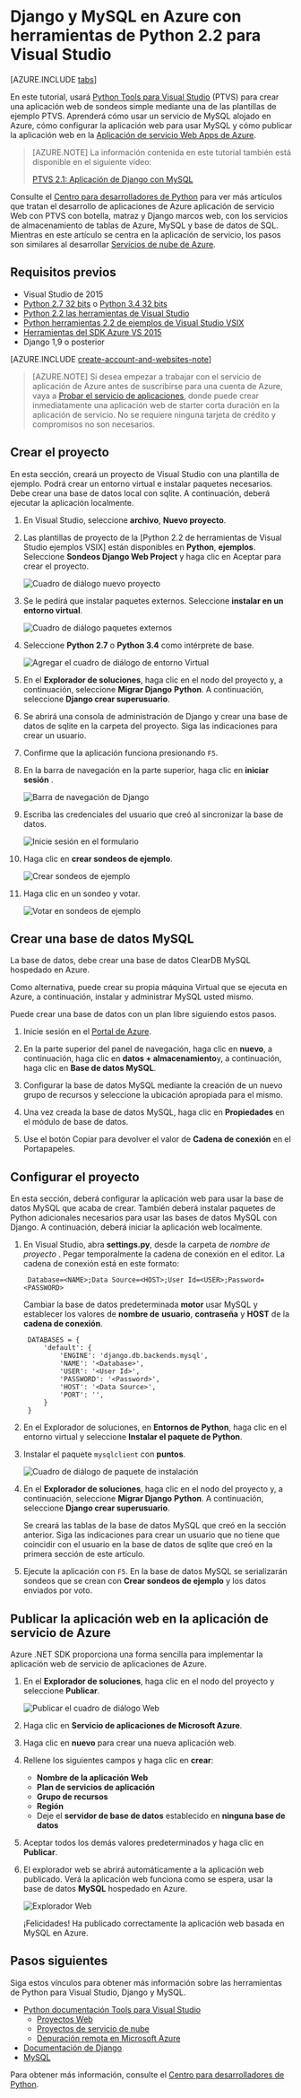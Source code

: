 <properties 
    pageTitle="Django y MySQL en Azure con herramientas de Python 2.2 para Visual Studio" 
    description="Obtenga información sobre cómo usar las herramientas de Python para Visual Studio para crear una aplicación web Django que almacena los datos en una instancia de base de datos MySQL e implementar a Azure aplicación de servicio Web Apps." 
    services="app-service\web" 
    documentationCenter="python" 
    authors="huguesv" 
    manager="wpickett" 
    editor=""/>

<tags 
    ms.service="app-service-web" 
    ms.workload="web" 
    ms.tgt_pltfrm="na" 
    ms.devlang="python"
    ms.topic="get-started-article" 
    ms.date="07/07/2016"
    ms.author="huvalo"/>

# <a name="django-and-mysql-on-azure-with-python-tools-22-for-visual-studio"></a>Django y MySQL en Azure con herramientas de Python 2.2 para Visual Studio 

[AZURE.INCLUDE [tabs](../../includes/app-service-web-get-started-nav-tabs.md)]

En este tutorial, usará [Python Tools para Visual Studio] (PTVS) para crear una aplicación web de sondeos simple mediante una de las plantillas de ejemplo PTVS. Aprenderá cómo usar un servicio de MySQL alojado en Azure, cómo configurar la aplicación web para usar MySQL y cómo publicar la aplicación web en la [Aplicación de servicio Web Apps de Azure](http://go.microsoft.com/fwlink/?LinkId=529714).

> [AZURE.NOTE] La información contenida en este tutorial también está disponible en el siguiente vídeo:
> 
> [PTVS 2.1: Aplicación de Django con MySQL][video]

Consulte el [Centro para desarrolladores de Python] para ver más artículos que tratan el desarrollo de aplicaciones de Azure aplicación de servicio Web con PTVS con botella, matraz y Django marcos web, con los servicios de almacenamiento de tablas de Azure, MySQL y base de datos de SQL. Mientras en este artículo se centra en la aplicación de servicio, los pasos son similares al desarrollar [Servicios de nube de Azure].

## <a name="prerequisites"></a>Requisitos previos

 - Visual Studio de 2015
 - [Python 2.7 32 bits] o [Python 3.4 32 bits]
 - [Python 2.2 las herramientas de Visual Studio]
 - [Python herramientas 2.2 de ejemplos de Visual Studio VSIX]
 - [Herramientas del SDK Azure VS 2015]
 - Django 1,9 o posterior

[AZURE.INCLUDE [create-account-and-websites-note](../../includes/create-account-and-websites-note.md)]

<!-- This note should not render as part of the the previous include. -->

> [AZURE.NOTE] Si desea empezar a trabajar con el servicio de aplicación de Azure antes de suscribirse para una cuenta de Azure, vaya a [Probar el servicio de aplicaciones](http://go.microsoft.com/fwlink/?LinkId=523751), donde puede crear inmediatamente una aplicación web de starter corta duración en la aplicación de servicio. No se requiere ninguna tarjeta de crédito y compromisos no son necesarios.

## <a name="create-the-project"></a>Crear el proyecto

En esta sección, creará un proyecto de Visual Studio con una plantilla de ejemplo. Podrá crear un entorno virtual e instalar paquetes necesarios. Debe crear una base de datos local con sqlite. A continuación, deberá ejecutar la aplicación localmente.

1. En Visual Studio, seleccione **archivo**, **Nuevo proyecto**.

1. Las plantillas de proyecto de la [Python 2.2 de herramientas de Visual Studio ejemplos VSIX] están disponibles en **Python**, **ejemplos**. Seleccione **Sondeos Django Web Project** y haga clic en Aceptar para crear el proyecto.

    ![Cuadro de diálogo nuevo proyecto](./media/web-sites-python-ptvs-django-mysql/PollsDjangoNewProject.png)

1. Se le pedirá que instalar paquetes externos. Seleccione **instalar en un entorno virtual**.

    ![Cuadro de diálogo paquetes externos](./media/web-sites-python-ptvs-django-mysql/PollsDjangoExternalPackages.png)

1. Seleccione **Python 2.7** o **Python 3.4** como intérprete de base.

    ![Agregar el cuadro de diálogo de entorno Virtual](./media/web-sites-python-ptvs-django-mysql/PollsCommonAddVirtualEnv.png)

1. En el **Explorador de soluciones**, haga clic en el nodo del proyecto y, a continuación, seleccione **Migrar Django** **Python**.  A continuación, seleccione **Django crear superusuario**.

1. Se abrirá una consola de administración de Django y crear una base de datos de sqlite en la carpeta del proyecto. Siga las indicaciones para crear un usuario.

1. Confirme que la aplicación funciona presionando `F5`.

1. En la barra de navegación en la parte superior, haga clic en **iniciar sesión** .

    ![Barra de navegación de Django](./media/web-sites-python-ptvs-django-mysql/PollsDjangoCommonBrowserLocalMenu.png)

1. Escriba las credenciales del usuario que creó al sincronizar la base de datos.

    ![Inicie sesión en el formulario](./media/web-sites-python-ptvs-django-mysql/PollsDjangoCommonBrowserLocalLogin.png)

1. Haga clic en **crear sondeos de ejemplo**.

    ![Crear sondeos de ejemplo](./media/web-sites-python-ptvs-django-mysql/PollsDjangoCommonBrowserNoPolls.png)

1. Haga clic en un sondeo y votar.

    ![Votar en sondeos de ejemplo](./media/web-sites-python-ptvs-django-mysql/PollsDjangoSqliteBrowser.png)

## <a name="create-a-mysql-database"></a>Crear una base de datos MySQL

La base de datos, debe crear una base de datos ClearDB MySQL hospedado en Azure.

Como alternativa, puede crear su propia máquina Virtual que se ejecuta en Azure, a continuación, instalar y administrar MySQL usted mismo.

Puede crear una base de datos con un plan libre siguiendo estos pasos.

1. Inicie sesión en el [Portal de Azure].

1. En la parte superior del panel de navegación, haga clic en **nuevo**, a continuación, haga clic en **datos + almacenamiento**y, a continuación, haga clic en **Base de datos MySQL**. 

1. Configurar la base de datos MySQL mediante la creación de un nuevo grupo de recursos y seleccione la ubicación apropiada para el mismo.

1. Una vez creada la base de datos MySQL, haga clic en **Propiedades** en el módulo de base de datos.

1. Use el botón Copiar para devolver el valor de **Cadena de conexión** en el Portapapeles.

## <a name="configure-the-project"></a>Configurar el proyecto

En esta sección, deberá configurar la aplicación web para usar la base de datos MySQL que acaba de crear. También deberá instalar paquetes de Python adicionales necesarios para usar las bases de datos MySQL con Django. A continuación, deberá iniciar la aplicación web localmente.

1. En Visual Studio, abra **settings.py**, desde la carpeta de *nombre de proyecto* . Pegar temporalmente la cadena de conexión en el editor. La cadena de conexión está en este formato:

        Database=<NAME>;Data Source=<HOST>;User Id=<USER>;Password=<PASSWORD>

    Cambiar la base de datos predeterminada **motor** usar MySQL y establecer los valores de **nombre de** **usuario**, **contraseña** y **HOST** de la **cadena de conexión**.

        DATABASES = {
            'default': {
                'ENGINE': 'django.db.backends.mysql',
                'NAME': '<Database>',
                'USER': '<User Id>',
                'PASSWORD': '<Password>',
                'HOST': '<Data Source>',
                'PORT': '',
            }
        }


1. En el Explorador de soluciones, en **Entornos de Python**, haga clic en el entorno virtual y seleccione **Instalar el paquete de Python**.

1. Instalar el paquete `mysqlclient` con **puntos**.

    ![Cuadro de diálogo de paquete de instalación](./media/web-sites-python-ptvs-django-mysql/PollsDjangoMySQLInstallPackage.png)

1. En el **Explorador de soluciones**, haga clic en el nodo del proyecto y, a continuación, seleccione **Migrar Django** **Python**.  A continuación, seleccione **Django crear superusuario**.

    Se creará las tablas de la base de datos MySQL que creó en la sección anterior. Siga las indicaciones para crear un usuario que no tiene que coincidir con el usuario en la base de datos de sqlite que creó en la primera sección de este artículo.

1. Ejecute la aplicación con `F5`. En la base de datos MySQL se serializarán sondeos que se crean con **Crear sondeos de ejemplo** y los datos enviados por voto.

## <a name="publish-the-web-app-to-azure-app-service"></a>Publicar la aplicación web en la aplicación de servicio de Azure

Azure .NET SDK proporciona una forma sencilla para implementar la aplicación web de servicio de aplicaciones de Azure.

1. En el **Explorador de soluciones**, haga clic en el nodo del proyecto y seleccione **Publicar**.

    ![Publicar el cuadro de diálogo Web](./media/web-sites-python-ptvs-django-mysql/PollsCommonPublishWebSiteDialog.png)

1. Haga clic en **Servicio de aplicaciones de Microsoft Azure**.

1. Haga clic en **nuevo** para crear una nueva aplicación web.

1. Rellene los siguientes campos y haga clic en **crear**:
    - **Nombre de la aplicación Web**
    - **Plan de servicios de aplicación**
    - **Grupo de recursos**
    - **Región**
    - Deje el **servidor de base de datos** establecido en **ninguna base de datos**

1. Aceptar todos los demás valores predeterminados y haga clic en **Publicar**.

1. El explorador web se abrirá automáticamente a la aplicación web publicado. Verá la aplicación web funciona como se espera, usar la base de datos **MySQL** hospedado en Azure.

    ![Explorador Web](./media/web-sites-python-ptvs-django-mysql/PollsDjangoAzureBrowser.png)

    ¡Felicidades! Ha publicado correctamente la aplicación web basada en MySQL en Azure.

## <a name="next-steps"></a>Pasos siguientes

Siga estos vínculos para obtener más información sobre las herramientas de Python para Visual Studio, Django y MySQL.

- [Python documentación Tools para Visual Studio]
  - [Proyectos Web]
  - [Proyectos de servicio de nube]
  - [Depuración remota en Microsoft Azure]
- [Documentación de Django]
- [MySQL]

Para obtener más información, consulte el [Centro para desarrolladores de Python](/develop/python/).

<!--Link references-->

[Centro para desarrolladores de Python]: /develop/python/
[Servicios de nube de Azure]: ../cloud-services-python-ptvs.md

<!--External Link references-->

[Portal de Azure]: https://portal.azure.com
[Python Tools para Visual Studio]: http://aka.ms/ptvs
[Python 2.2 las herramientas de Visual Studio]: http://go.microsoft.com/fwlink/?LinkID=624025
[Python herramientas 2.2 de ejemplos de Visual Studio VSIX]: http://go.microsoft.com/fwlink/?LinkID=624025
[Herramientas del SDK Azure VS 2015]: http://go.microsoft.com/fwlink/?LinkId=518003
[Python 2.7 32 bits]: http://go.microsoft.com/fwlink/?LinkId=517190 
[Python 3.4 32 bits]: http://go.microsoft.com/fwlink/?LinkId=517191
[Python documentación Tools para Visual Studio]: http://aka.ms/ptvsdocs
[Depuración remota en Microsoft Azure]: http://go.microsoft.com/fwlink/?LinkId=624026
[Proyectos Web]: http://go.microsoft.com/fwlink/?LinkId=624027
[Proyectos de servicio de nube]: http://go.microsoft.com/fwlink/?LinkId=624028
[Documentación de Django]: https://www.djangoproject.com/
[MySQL]: http://www.mysql.com/
[video]: http://youtu.be/oKCApIrS0Lo
